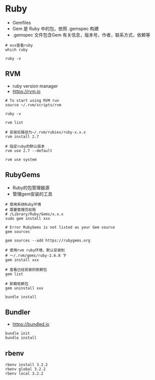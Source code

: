# Ruby

- Gemfiles
- Gem 是 Ruby 中的包，依照 .gemspec 构建
- .gemspec 文件包含Gem 有关信息，版本号，作者，联系方式，依赖等

```shell
# osx查看ruby
which ruby

ruby -v
```

## RVM

- ruby version manager
- https://rvm.io

```shell
# To start using RVM run
source ~/.rvm/scripts/rvm

ruby -v

rvm list

# 安装后路径为~/.rvm/rubies/ruby-x.x.x
rvm install 2.7

# 指定ruby的默认版本
rvm use 2.7 --default

rvm use system
```

## RubyGems

- Ruby的包管理器源
- 管理gem安装的工具

```shell
# 使用系统Ruby环境
# 需要管理员权限
# /Library/Ruby/Gems/x.x.x
sudo gem install xxx

# Error RubyGems is not listed as your Gem source
gem sources

gem sources --add https://rubygems.org

# 使用rvm ruby环境，默认安装到
# ～/.rvm/gems/ruby-2.6.8 下
gem install xxx

# 查看已经安装的依赖包
gem list

# 卸载依赖包
gem uninstall xxx

bundle install
```

## Bundler

- https://bundled.io

```shell
bundle init
bundle install
```

## rbenv

```shell
rbenv install 3.2.2
rbenv global 3.2.2
rbenv local 3.2.2
```
